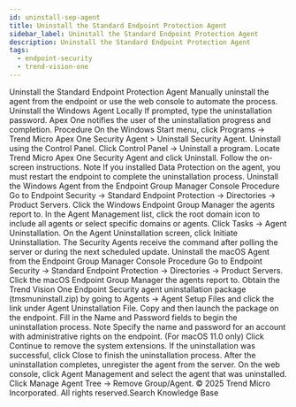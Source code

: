 ```yaml
---
id: uninstall-sep-agent
title: Uninstall the Standard Endpoint Protection Agent
sidebar_label: Uninstall the Standard Endpoint Protection Agent
description: Uninstall the Standard Endpoint Protection Agent
tags:
  - endpoint-security
  - trend-vision-one
---
```


 Uninstall the Standard Endpoint Protection Agent Manually uninstall the agent from the endpoint or use the web console to automate the process. Uninstall the Windows Agent Locally If prompted, type the uninstallation password. Apex One notifies the user of the uninstallation progress and completion. Procedure On the Windows Start menu, click Programs → Trend Micro Apex One Security Agent > Uninstall Security Agent. Uninstall using the Control Panel. Click Control Panel → Uninstall a program. Locate Trend Micro Apex One Security Agent and click Uninstall. Follow the on-screen instructions. Note If you installed Data Protection on the agent, you must restart the endpoint to complete the uninstallation process. Uninstall the Windows Agent from the Endpoint Group Manager Console Procedure Go to Endpoint Security → Standard Endpoint Protection → Directories → Product Servers. Click the Windows Endpoint Group Manager the agents report to. In the Agent Management list, click the root domain icon to include all agents or select specific domains or agents. Click Tasks → Agent Uninstallation. On the Agent Uninstallation screen, click Initiate Uninstallation. The Security Agents receive the command after polling the server or during the next scheduled update. Uninstall the macOS Agent from the Endpoint Group Manager Console Procedure Go to Endpoint Security → Standard Endpoint Protection → Directories → Product Servers. Click the macOS Endpoint Group Manager the agents report to. Obtain the Trend Vision One Endpoint Security agent uninstallation package (tmsmuninstall.zip) by going to Agents → Agent Setup Files and click the link under Agent Uninstallation File. Copy and then launch the package on the endpoint. Fill in the Name and Password fields to begin the uninstallation process. Note Specify the name and password for an account with administrative rights on the endpoint. (For macOS 11.0 only) Click Continue to remove the system extensions. If the uninstallation was successful, click Close to finish the uninstallation process. After the uninstallation completes, unregister the agent from the server. On the web console, click Agent Management and select the agent that was uninstalled. Click Manage Agent Tree → Remove Group/Agent. © 2025 Trend Micro Incorporated. All rights reserved.Search Knowledge Base